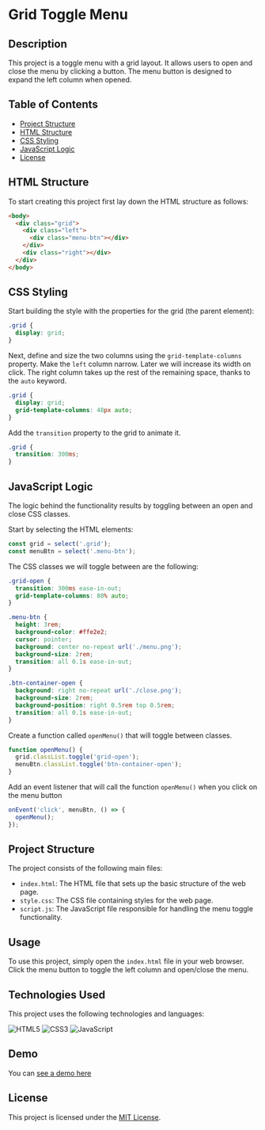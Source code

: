 # Grid Toggle Menu

## Description

This project is a toggle menu with a grid layout. It allows users to open and close the menu by clicking a button. The menu button is designed to expand the left column when opened.

## Table of Contents

- [Project Structure](#project-structure)
- [HTML Structure](#html-structure)
- [CSS Styling](#css-sytling)
- [JavaScript Logic](#javascript-logic)
- [License](#license)

## HTML Structure

To start creating this project first lay down the HTML structure as follows:

```html
<body>
  <div class="grid">
    <div class="left">
      <div class="menu-btn"></div>
    </div>
    <div class="right"></div>
  </div>
</body>
```

## CSS Styling

Start building the style with the properties for the grid (the parent element):

```css
.grid {
  display: grid;
}
```

Next, define and size the two columns using the `grid-template-columns` property. Make the `left` column narrow. Later we will increase its width on click. The right column takes up the rest of the remaining space, thanks to the `auto` keyword.

```css
.grid {
  display: grid;
  grid-template-columns: 48px auto;
}
```

Add the `transition` property to the grid to animate it.

```css
.grid {
  transition: 300ms;
}
```

## JavaScript Logic

The logic behind the functionality results by toggling between an open and close CSS classes.

Start by selecting the HTML elements:

```javascript
const grid = select('.grid');
const menuBtn = select('.menu-btn');
```

The CSS classes we will toggle between are the following:

```css
.grid-open {
  transition: 300ms ease-in-out;
  grid-template-columns: 80% auto;
}
```

```css
.menu-btn {
  height: 3rem;
  background-color: #ffe2e2;
  cursor: pointer;
  background: center no-repeat url('./menu.png');
  background-size: 2rem;
  transition: all 0.1s ease-in-out;
}
```

```css
.btn-container-open {
  background: right no-repeat url('./close.png');
  background-size: 2rem;
  background-position: right 0.5rem top 0.5rem;
  transition: all 0.1s ease-in-out;
}
```

Create a function called `openMenu()` that will toggle between classes.

```javascript
function openMenu() {
  grid.classList.toggle('grid-open');
  menuBtn.classList.toggle('btn-container-open');
}
```

Add an event listener that will call the function `openMenu()` when you click on the menu button

```javascript
onEvent('click', menuBtn, () => {
  openMenu();
});
```

## Project Structure

The project consists of the following main files:

- `index.html`: The HTML file that sets up the basic structure of the web page.
- `style.css`: The CSS file containing styles for the web page.
- `script.js`: The JavaScript file responsible for handling the menu toggle functionality.

## Usage

To use this project, simply open the `index.html` file in your web browser. Click the menu button to toggle the left column and open/close the menu.

## Technologies Used

This project uses the following technologies and languages:

![HTML5](https://img.shields.io/badge/html5-%23E34F26.svg?style=for-the-badge&logo=html5&logoColor=white)
![CSS3](https://img.shields.io/badge/css3-%231572B6.svg?style=for-the-badge&logo=css3&logoColor=white)
![JavaScript](https://img.shields.io/badge/javascript-%23323330.svg?style=for-the-badge&logo=javascript&logoColor=%23F7DF1E)

## Demo

You can [see a demo here](https://stefanoturcarelli.github.io/grid-toggle-menu/)

## License

This project is licensed under the [MIT License](LICENSE).
